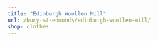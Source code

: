 ```yaml
---
title: "Edinburgh Woollen Mill"
url: /bury-st-edmunds/edinburgh-woollen-mill/
shop: clothes
---
```

